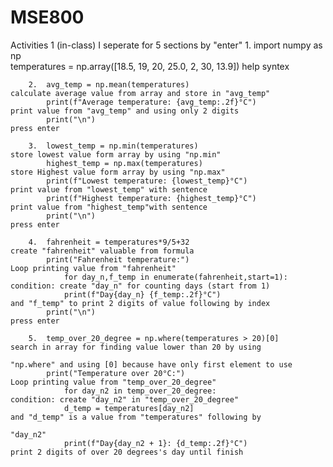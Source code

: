 # MSE800
Activities 1 (in-class)
    I seperate for 5 sections by "enter"
        1.  import numpy as np    
            temperatures = np.array([18.5, 19, 20, 25.0, 2, 30, 13.9])  help syntex

        2.  avg_temp = np.mean(temperatures)                            calculate average value from array and store in "avg_temp"
            print(f"Average temperature: {avg_temp:.2f}°C")             print value from "avg_temp" and using only 2 digits
            print("\n")                                                 press enter

        3.  lowest_temp = np.min(temperatures)                          store lowest value form array by using "np.min"
            highest_temp = np.max(temperatures)                         store Highest value form array by using "np.max"
            print(f"Lowest temperature: {lowest_temp}°C")               print value from "lowest_temp" with sentence
            print(f"Highest temperature: {highest_temp}°C")             print value from "highest_temp"with sentence
            print("\n")                                                 press enter

        4.  fahrenheit = temperatures*9/5+32                            create "fahrenheit" valuable from formula
            print("Fahrenheit temperature:")                            Loop printing value from "fahrenheit"
                for day_n,f_temp in enumerate(fahrenheit,start=1):          condition: create "day_n" for counting days (start from 1)
                print(f"Day{day_n} {f_temp:.2f}°C")                         and "f_temp" to print 2 digits of value following by index
            print("\n")                                                 press enter

        5.  temp_over_20_degree = np.where(temperatures > 20)[0]        search in array for finding value lower than 20 by using 
                                                                        "np.where" and using [0] because have only first element to use
            print("Temperature over 20°C:")                             Loop printing value from "temp_over_20_degree"
                for day_n2 in temp_over_20_degree:                          condition: create "day_n2" in "temp_over_20_degree"
                d_temp = temperatures[day_n2]                               and "d_temp" is a value from "temperatures" following by 
                                                                            "day_n2"
                print(f"Day{day_n2 + 1}: {d_temp:.2f}°C")               print 2 digits of over 20 degrees's day until finish



